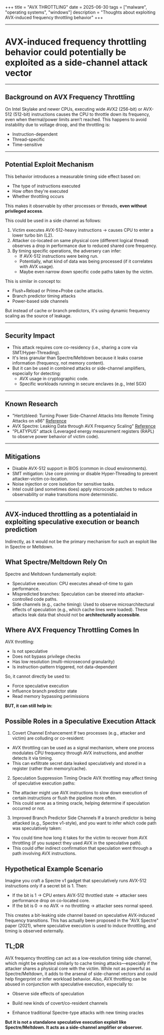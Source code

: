 +++
title = "AVX THROTTLING"
date = 2025-06-30
tags = ["malware", "operating systems", "windows"]
description = "Thoughts about exploiting AVX-induced frequency throttling behavior"
+++

---

# AVX-induced frequency throttling behavior could potentially be exploited as a side-channel attack vector

---

## Background on AVX Frequency Throttling

On Intel Skylake and newer CPUs, executing wide AVX2 (256-bit) or AVX-512 (512-bit) instructions causes the CPU to throttle down its frequency, even when thermal/power limits aren’t reached. This happens to avoid instability due to voltage droop, and the throttling is:
- Instruction-dependent
- Thread-specific
- Time-sensitive

---

## Potential Exploit Mechanism

This behavior introduces a measurable timing side effect based on:
- The type of instructions executed
- How often they're executed
- Whether throttling occurs

This makes it observable by other processes or threads, **even without privileged access**.

This could be used in a side channel as follows:
1. Victim executes AVX-512-heavy instructions → causes CPU to enter a lower turbo bin (L2).
2. Attacker co-located on same physical core (different logical thread) observes a drop in performance due to reduced shared core frequency.
3. By timing specific operations, the adversery can infer:
    - If AVX-512 instructions were being run.
    - Potentially, what kind of data was being processed (if it correlates with AVX usage).
    - Maybe even narrow down specific code paths taken by the victim.

This is similar in concept to:
- Flush+Reload or Prime+Probe cache attacks.
- Branch predictor timing attacks
- Power-based side channels

But instead of cache or branch predictors, it's using dynamic frequency scaling as the source of leakage.

---

## Security Impact
- This attack requires core co-residency (i.e., sharing a core via SMT/Hyper-Threading).
- It's less granular than Spectre/Meltdown because it leaks coarse information (frequency, not memory content).
- But it can be used in combined attacks or side-channel amplifiers, especially for detecting:
    - AVX usage in cryptographic code.
    - Specific workloads running in secure enclaves (e.g., Intel SGX)

---

## Known Research
- "Hertzbleed: Turning Power Side-Channel Attacks
Into Remote Timing Attacks on x86" [Reference](https://www.usenix.org/system/files/sec22-wang-yingchen.pdf)
- AVX Spectre: Leaking Data through AVX Frequency Scaling" [Reference](https://arxiv.org/pdf/2102.06809)
- "PLATYPUS" attack (Leveraged energy measurement registers (RAPL) to observe power behavior of victim code).

---

## Mitigations
- Disable AVX-512 support in BIOS (common in cloud environments).
- SMT mitigation: Use core pinning or disable Hyper-Threading to prevent attacker-victim co-location.
- Noise injection or core isolation for sensitive tasks.
- Intel could (and sometimes does) apply microcode patches to reduce observability or make transitions more deterministic.

--- 

## AVX-induced throttling as a potentialaid in exploiting speculative execution or beanch prediction

Indirectly, as it would not be the primary mechanism for such an exploit like in Spectre or Meltdown.

## What Spectre/Meltdown Rely On
Spectre and Meltdown fundamentally exploit:
- Speculative execution: CPU executes ahead-of-time to gain performance.
- Mispredicted branches: Speculation can be steered into attacker-controlled code paths.
- Side channels (e.g., cache timing): Used to observe microarchitectural effects of speculation (e.g., which cache lines were loaded).
These attacks leak data that should not be **architecturally accessible**.

## Where AVX Frequency Throttling Comes In
AVX throttling:
- Is not speculative
- Does not bypass privilege checks
- Has low resolution (multi-microsecond granularity)
- Is instruction-pattern triggered, not data-dependent

So, it cannot directly be used to:
- Force speculative execution
- Influence branch predictor state
- Read memory bypassing perimissions

**BUT, it can still help in:**

## Possible Roles in a Speculative Execution Attack
1. Covert Channel Enhancement
If two processes (e.g., attacker and victim) are colluding or co-resident:
- AVX throttling can be used as a signal mechanism, where one process modulates CPU frequency through AVX instructions, and another detects it via timing.
- This can exfiltrate secret data leaked speculatively and stored in a register (rather than memory/cache).

2. Speculation Suppression Timing Oracle
AVX throttling may affect timing of speculative execution paths:
- The attacker might use AVX instructions to slow down execution of certain instructions or flush the pipeline more often.
- This could serve as a timing oracle, helping determine if speculation occurred or not.

3. Improved Branch Predictor Side Channels
If a branch predictor is being attacked (e.g., Spectre v1-style), and you want to infer which code path was speculatively taken:
- You could time how long it takes for the victim to recover from AVX throttling (if you suspect they used AVX in the speculative path).
- This could offer indirect confirmation that speculation went through a path involving AVX instructions.

## Hypothetical Example Scenario
Imagine you craft a Spectre v1 gadget that speculatively runs AVX-512 instructions only if a secret bit is 1. Then:
- If the bit is 1 → CPU enters AVX-512 throttled state → attacker sees performance drop on co-located core.
- If the bit is 0 → no AVX → no throttling → attacker sees normal speed.

This creates a bit-leaking side channel based on speculative AVX-induced frequency transitions.
    This has actually been proposed in the "AVX Spectre" paper (2021), where speculative execution is used to induce throttling, and timing is observed externally.

## TL;DR

AVX frequency throttling can act as a low-resolution timing side channel, which might be exploited similarly to cache timing attacks—especially if the attacker shares a physical core with the victim. While not as powerful as Spectre/Meltdown, it adds to the arsenal of side-channel vectors and could help fingerprint or infer workload behavior.
Also, AVX throttling can be abused in conjunction with speculative execution, especially to:

- Observe side effects of speculation

- Build new kinds of covert/co-resident channels

- Enhance traditional Spectre-type attacks with new timing oracles

**But it is not a standalone speculative execution exploit like Spectre/Meltdown. It acts as a side-channel amplifier or observer.**